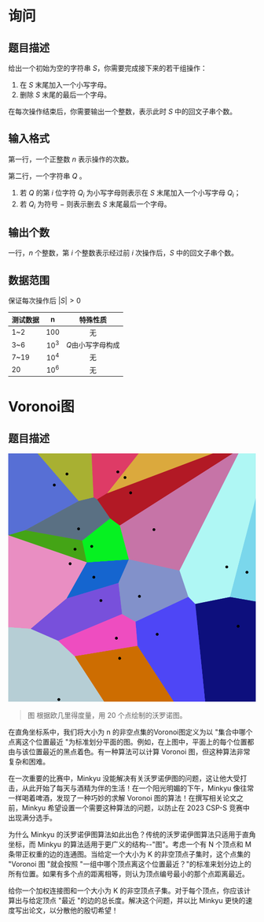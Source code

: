 # 询问

## 题目描述

给出一个初始为空的字符串 $S$，你需要完成接下来的若干组操作：

1. 在 $S$ 末尾加入一个小写字母。
2. 删除 $S$ 末尾的最后一个字母。

在每次操作结束后，你需要输出一个整数，表示此时 $S$ 中的回文子串个数。

## 输入格式

第一行，一个正整数 $n$ 表示操作的次数。

第二行，一个字符串 $Q$ 。

1. 若 $Q$ 的第 $i$ 位字符 $Q_i$ 为小写字母则表示在 $S$ 末尾加入一个小写字母 $Q_i$；
2. 若 $Q_i$ 为符号 $-$ 则表示删去 $S$ 末尾最后一个字母。

## 输出个数

一行，$n$ 个整数，第 $i$ 个整数表示经过前 $i$ 次操作后，$S$ 中的回文子串个数。

## 数据范围

保证每次操作后 $|S|>0$

| 测试数据 | n | 特殊性质 |
| :----- | :----: | :----: |
| 1~2 |$100$| 无|
| 3~6 | $10^3$ | $Q$由小写字母构成 |
| 7~19 | $10^4$ | 无 |
|20|$10^6$|无|

# Voronoi图

## 题目描述

![](image.png)
> 图 根据欧几里得度量，用 20 个点绘制的沃罗诺图。

在直角坐标系中，我们将大小为 n 的非空点集的Voronoi图定义为以 "集合中哪个点离这个位置最近 "为标准划分平面的图。例如，在上图中，平面上的每个位置都由与该位置最近的黑点着色。有一种算法可以计算 Voronoi 图，但这种算法非常复杂和困难。

在一次重要的比赛中，Minkyu 没能解决有关沃罗诺伊图的问题，这让他大受打击，从此开始了每天与酒精为伴的生活！在一个阳光明媚的下午，Minkyu 像往常一样喝着啤酒，发现了一种巧妙的求解 Voronoi 图的算法！在撰写相关论文之前，Minkyu 希望设置一个需要这种算法的问题，以防止在 2023 CSP-S 竞赛中出现满分选手。

为什么 Minkyu 的沃罗诺伊图算法如此出色？传统的沃罗诺伊图算法只适用于直角坐标，而 Minkyu 的算法适用于更广义的结构--"图"。考虑一个有 N 个顶点和 M 条带正权重的边的连通图。当给定一个大小为 K 的非空顶点子集时，这个点集的 "Voronoi 图 "就会按照 "一组中哪个顶点离这个位置最近？"的标准来划分边上的所有位置。如果有多个点的距离相等，则认为顶点编号最小的那个点距离最近。

给你一个加权连接图和一个大小为 K 的非空顶点子集。对于每个顶点，你应该计算出与给定顶点 "最近 "的边的总长度。解决这个问题，并以比 Minkyu 更快的速度写出论文，以分散他的殷切希望！